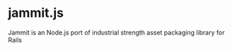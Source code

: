 jammit.js
=========

Jammit is an Node.js port of industrial strength asset packaging library for Rails